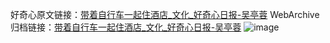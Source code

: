 好奇心原文链接：[带着自行车一起住酒店_文化_好奇心日报-吴亭蓉](https://www.qdaily.com/articles/586.html)
WebArchive归档链接：[带着自行车一起住酒店_文化_好奇心日报-吴亭蓉](http://web.archive.org/web/20170623001804/http://www.qdaily.com/articles/586.html)
![image](http://ww3.sinaimg.cn/large/007d5XDply1g3v43d63ifj30u07c67wh)